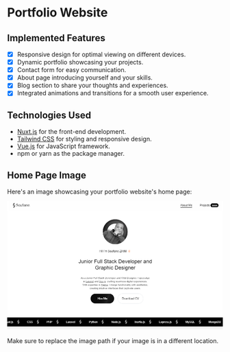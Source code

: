 # Portfolio Website

## Implemented Features

- [x] Responsive design for optimal viewing on different devices.
- [x] Dynamic portfolio showcasing your projects.
- [x] Contact form for easy communication.
- [x] About page introducing yourself and your skills.
- [x] Blog section to share your thoughts and experiences.
- [x] Integrated animations and transitions for a smooth user experience.

## Technologies Used

- [Nuxt.js](https://nuxt.com/) for the front-end development.
- [Tailwind CSS](https://tailwindcss.com/) for styling and responsive design.
- [Vue.js](https://vuejs.org/) for JavaScript framework.
- npm or yarn as the package manager.

## Home Page Image

Here's an image showcasing your portfolio website's home page:

![Portfolio Home Page](docs/portfolio-home.png)

Make sure to replace the image path if your image is in a different location.
